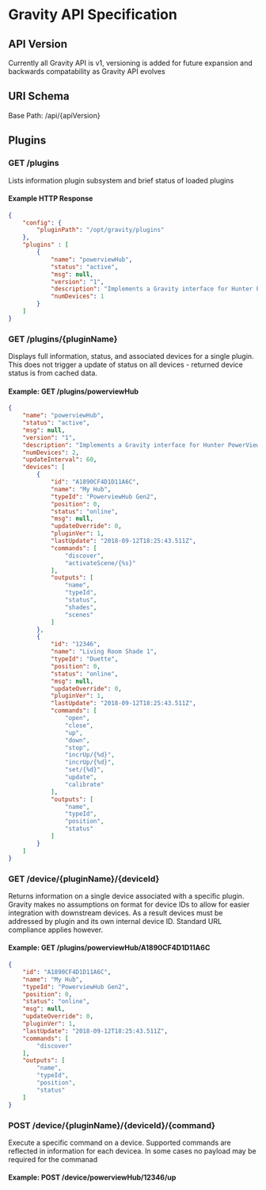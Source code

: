 # Gravity API Specification

## API Version

Currently all Gravity API is v1, versioning is added for future expansion and backwards compatability as Gravity API evolves

## URI Schema

Base Path: /api/{apiVersion}

## Plugins

### GET /plugins

Lists information plugin subsystem and brief status of loaded plugins

#### Example HTTP Response

````json
{
    "config": {
        "pluginPath": "/opt/gravity/plugins"
    },
    "plugins" : [
        {
            "name": "powerviewHub",
            "status": "active",
            "msg": null,
            "version": "1",
            "description": "Implements a Gravity interface for Hunter PowerView Hub REST API",
            "numDevices": 1
        }
    ]
}
````

### GET /plugins/{pluginName}

Displays full information, status, and associated devices for a single plugin. This does not trigger a update of status on all devices - returned device status is from cached data.

#### Example: GET /plugins/powerviewHub

````json
{
    "name": "powerviewHub",
    "status": "active",
    "msg": null,
    "version": "1",
    "description": "Implements a Gravity interface for Hunter PowerView Hub REST API",
    "numDevices": 2,
    "updateInterval": 60,
    "devices": [
        {
            "id": "A1890CF4D1D11A6C",
            "name": "My Hub",
            "typeId": "PowerviewHub Gen2",
            "position": 0,
            "status": "online",
            "msg": null,
            "updateOverride": 0,
            "pluginVer": 1,
            "lastUpdate": "2018-09-12T18:25:43.511Z",
            "commands": [
                "discover",
                "activateScene/{%s}"
            ],
            "outputs": [
                "name",
                "typeId",
                "status",
                "shades",
                "scenes"
            ]
        },
        {
            "id": "12346",
            "name": "Living Room Shade 1",
            "typeId": "Duette",
            "position": 0,
            "status": "online",
            "msg": null,
            "updateOverride": 0,
            "pluginVer": 1,
            "lastUpdate": "2018-09-12T18:25:43.511Z",
            "commands": [
                "open",
                "close",
                "up",
                "down",
                "stop",
                "incrUp/{%d}",
                "incrUp/{%d}",
                "set/{%d}",
                "update",
                "calibrate"
            ],
            "outputs": [
                "name",
                "typeId",
                "position",
                "status"
            ]
        }
    ]
}
````

### GET /device/{pluginName}/{deviceId}

Returns information on a single device associated with a specific plugin.  Gravity makes no assumptions on format for device IDs to allow for easier integration with downstream devices.  As a result devices must be addressed by plugin and its own internal device ID. Standard URL compliance applies however.

#### Example: GET /plugins/powerviewHub/A1890CF4D1D11A6C

````json
{
    "id": "A1890CF4D1D11A6C",
    "name": "My Hub",
    "typeId": "PowerviewHub Gen2",
    "position": 0,
    "status": "online",
    "msg": null,
    "updateOverride": 0,
    "pluginVer": 1,
    "lastUpdate": "2018-09-12T18:25:43.511Z",
    "commands": [
        "discover"
    ],
    "outputs": [
        "name",
        "typeId",
        "position",
        "status"
    ]
}
````

### POST /device/{pluginName}/{deviceId}/{command}

Execute a specific command on a device.  Supported commands are reflected in information for each devicea. In some cases no payload may be required for the commanad

#### Example: POST /device/powerviewHub/12346/up
